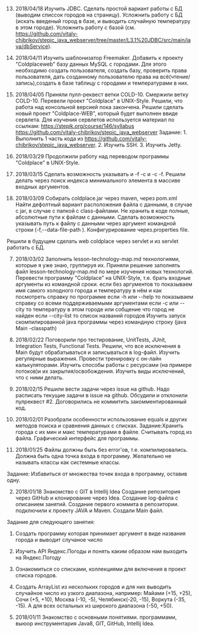 013. 2018/04/18
Изучить JDBC.
Сделать простой вариант работы с БД (выводим списсок городов на страницу).
Усложнить работу с БД (искать введеный город в базе, и выводить случайную температуру в этом городе).
Усложнить работу с базой (см. https://github.com/vitaly-chibrikov/stepic_java_webserver/tree/master/L3.1%20JDBC/src/main/java/dbService).

012. 2018/04/11
Изучить шаблонизатор Freemaker.
Добавить к проекту "Coldplaceweb" базу данных MySQL с городами.
Для этого необходимо создать пользователя, создать базу, проверить права пользователя, 
дать созданному пользователю права на всё(чтение/запись),создать в базе таблицу с городами и температурами в них.

011. 2018/04/05
Приняли пулл-реквест ветки COLD-10. Смержили ветку COLD-10. Перевели проект "Сoldplace" в UNIX-Style.
Решили, что работа над консольной версией пока закончена.
Решили сделать новый проект "Coldplace-WEB", который будет выполнен ввиде сервлета.
Для изучения сервлетов используется материал по ссылкам: https://stepik.org/course/146/syllabus
                                                         https://github.com/vitaly-chibrikov/stepic_java_webserver
Задание: 1. Выполнить 1 часть кода из https://github.com/vitaly-chibrikov/stepic_java_webserver.
         2. Изучить SSH.
         3. Изучить Jetty.

010. 2018/03/29
Продолжили работу над переводом программы "Coldplace" в UNIX-Style.

009. 2018/03/15
Сделать возможность указывать и -f -c и -c -f.
Решили делать через поиск индекса минимального элемента в массиве входных аргументов.

008. 2018/03/09
Собирать coldplace.jar через maven, через pom.xml
Найти дефолтный вариант расположения файла с данными, в случае с jar, в случае с папкой с class-файлами.
Не хранить в коде полные, абсолютные  пути к файлам с данными.
Сделать возможность указывать путь к файлу с данными через аргумент командной строки (-f,--data-file-path <path>).
Конфигурирование через.properties file.

Решили в будущем сделать web coldplace через servlet и из servlet работать с БД.
 

007. 2018/03/02
Заполнить lesson-technology-map.md технологиями, которые я уже знаю, группируя их.
Приняли решение заполнять файл lesson-technology-map.md по мере изучения новых технологий.
Перевести программу "Coldplaсe" на UNIX-Style, т.е. брать входные аргументы из командной сроки.
    если без аргументов то показываем имя самого холодного города и температуру в нём и как посмотреть справку по программе
    если -h или --help то показываем справку со всеми поддерживаемыми аргументами
    если -c <CityName> или --city <CityName> то температуру в этом городе или собщение что город не найден
    если --city-list то список названий городов
Изучить запуск скомпилированной java программы через командную строку (java Main -classpath) 

006. 2018/02/22
Поговорили про тестирование, UnitTests, JUnit, 
Integration Tests, Functional Tests.
Решили, что все исключения в Main будут обрабатываться и записываться в log-файл.
Изучить регулярные выражения. Провести тренировку с он-лайн калькуляторами.
Изучить способы работы с ресурсами (на примере потоков)и их закрытия/освобождения.
Изучить виды исключений, что с ними делать.

005. 2018/02/15
Решили вести задачи через issue на github. Надо расписать текущие задачи в 
issue на github. 
Обсудили и отклонили пулреквест #2.
Договорились не коммитить закомментированный код. 

004.  2018/02/01
Разобрали особенности использование equals и других методов поиска и сравнения данных с списках.
Задание:Хранить города с их мин и макс температурами в файле.
Считывать город из файла.
Графический интерфейс для программы.

003. 2018/01/25
Файлы должны быть без error'ов, т.е. компилировались.
Должна быть одна точка входа в программу.
Желательно не называть классы как системные классы.

Задание:
Избавиться от множества точек входа в программу, оставив одну.

002. 2018/01/18
Знакомство с GIT в Intellij Idea
Создание репозитория через GitHub и клонирование через Idea.
Создание log-файла с описанием занятий.
Создание первого коммита в репозитории.
подключили к проекту JAVA  и Maven.
Создали Mаin файл.

Задание для следующего занятия:
1. Создать программу которая принимает аргумент в виде названия города и выводит случаное число
2. Изучить API Яндекс.Погоды и понять каким образом нам выходить на Яндекс.Погоду
3. Ознакомиться со списками, коллекциями для включения в проект списка городов.
4. Создать ArrayList из нескольких городов и для них выводить случайное число из узкого диапазона, например: Майами (+15, +25), Сочи (+5, +10), Москва (-10, -5), Челябинск(-20, -15), Воркута (-35, -15). А для всех остальных из широкого диапазона (-50, +50).

001. 2018/01/11
Знакомство с основными понятиями. программами, выюор инструментария
Java8, GIT, GitHub, Intellij Idea.
